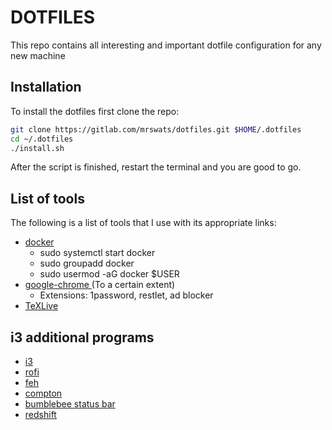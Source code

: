 # DOTFILES

This repo contains all interesting and important dotfile configuration for any new machine

## Installation

To install the dotfiles first clone the repo:
```bash
git clone https://gitlab.com/mrswats/dotfiles.git $HOME/.dotfiles
cd ~/.dotfiles
./install.sh
```

After the script is finished, restart the terminal and you are good to go.

## List of tools

The following is a list of tools that I use with its appropriate links:

- [ docker ](https://www.docker.com/)
    - sudo systemctl start docker
    - sudo groupadd docker
    - sudo usermod -aG docker $USER
- [ google-chrome ](https://www.google.com/chrome/b/) (To a certain extent)
    - Extensions: 1password, restlet, ad blocker
- [ TeXLive ](https://www.tug.org/texlive/)

## i3 additional programs
- [ i3 ](https://github.com/Airblader/i3)
- [ rofi ](https://github.com/davatorium/rofi)
- [ feh ](https://feh.finalrewind.org/)
- [ compton ](https://github.com/chjj/compton)
- [ bumblebee status bar ](https://github.com/tobi-wan-kenobi/bumblebee-status)
- [ redshift ](http://jonls.dk/redshift/)

